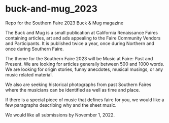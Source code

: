 # buck-and-mug_2023
Repo for the Southern Faire 2023 Buck &amp; Mug magazine

The Buck and Mug is a small publication at California Renaissance Faires containing articles, art and ads appealing to the Faire Community Vendors and Participants. It is published twice a year, once during Northern and once during Southern Faire.

The theme for the Southern Faire 2023 will be Music at Faire: Past and Present. We are looking for articles generally between 500 and 1000 words. We are looking for origin stories, funny anecdotes, musical musings, or any music related material. 

We also are seeking historical photographs from past Southern Faires where the musicians can be identified as well as time and place. 

If there is a special piece of music that defines faire for you, we would like a few paragraphs describing why and the sheet music.

We would like all submissions by November 1, 2022. 